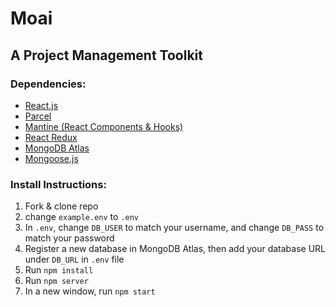 # Moai

## A Project Management Toolkit

### Dependencies:
* [React.js](https://reactjs.org/)
* [Parcel](https://parceljs.org/)
* [Mantine (React Components & Hooks)](https://github.com/mantinedev/mantine)
* [React Redux](https://react-redux.js.org/)
* [MongoDB Atlas](https://www.mongodb.com/cloud/atlas)
* [Mongoose.js](https://mongoosejs.com/docs/2.7.x/index.html)

### Install Instructions:
1. Fork & clone repo
1. change `example.env` to `.env`
1. In `.env`, change `DB_USER` to match your username, and change `DB_PASS` to match your password
1. Register a new database in MongoDB Atlas, then add your database URL under `DB_URL` in `.env` file 
3. Run `npm install`
4. Run `npm server`
5. In a new window, run `npm start`
